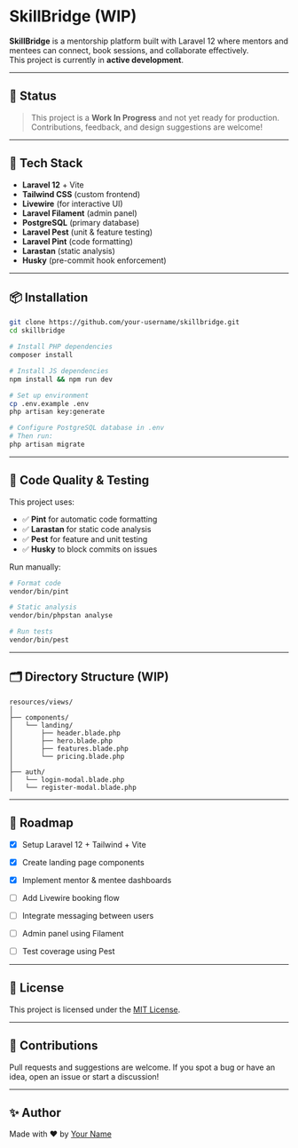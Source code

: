 # SkillBridge (WIP)

**SkillBridge** is a mentorship platform built with Laravel 12 where mentors and mentees can connect, book sessions, and collaborate effectively.  
This project is currently in **active development**.

---

## 🚧 Status

> This project is a **Work In Progress** and not yet ready for production.  
> Contributions, feedback, and design suggestions are welcome!

---

## 🔧 Tech Stack

- **Laravel 12** + Vite
- **Tailwind CSS** (custom frontend)
- **Livewire** (for interactive UI)
- **Laravel Filament** (admin panel)
- **PostgreSQL** (primary database)
- **Laravel Pest** (unit & feature testing)
- **Laravel Pint** (code formatting)
- **Larastan** (static analysis)
- **Husky** (pre-commit hook enforcement)

---

## 📦 Installation

```bash
git clone https://github.com/your-username/skillbridge.git
cd skillbridge

# Install PHP dependencies
composer install

# Install JS dependencies
npm install && npm run dev

# Set up environment
cp .env.example .env
php artisan key:generate

# Configure PostgreSQL database in .env
# Then run:
php artisan migrate
```

---

## 🧪 Code Quality & Testing

This project uses:

- ✅ **Pint** for automatic code formatting
- ✅ **Larastan** for static code analysis
- ✅ **Pest** for feature and unit testing
- ✅ **Husky** to block commits on issues

Run manually:

```bash
# Format code
vendor/bin/pint

# Static analysis
vendor/bin/phpstan analyse

# Run tests
vendor/bin/pest
```

---

## 🗂️ Directory Structure (WIP)

```
resources/views/
│
├── components/
│   └── landing/
│       ├── header.blade.php
│       ├── hero.blade.php
│       ├── features.blade.php
│       └── pricing.blade.php
│
├── auth/
│   └── login-modal.blade.php
│   └── register-modal.blade.php
```

---

## 📍 Roadmap

- [x] Setup Laravel 12 + Tailwind + Vite
- [x] Create landing page components
- [x] Implement mentor & mentee dashboards
- [ ] Add Livewire booking flow
- [ ] Integrate messaging between users
- [ ] Admin panel using Filament
- [ ] Test coverage using Pest


---

## 📃 License

This project is licensed under the [MIT License](LICENSE).

---

## 🙌 Contributions

Pull requests and suggestions are welcome. If you spot a bug or have an idea, open an issue or start a discussion!

---

## ✨ Author

Made with ❤️ by [Your Name](https://github.com/your-username)
